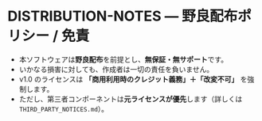 # DISTRIBUTION-NOTES — 野良配布ポリシー / 免責

- 本ソフトウェアは**野良配布**を前提とし、**無保証・無サポート**です。
- いかなる損害に対しても、作成者は一切の責任を負いません。
- v1.0 のライセンスは **「商用利用時のクレジット義務」＋「改変不可」** を強制します。
- ただし、第三者コンポーネントは**元ライセンスが優先**します（詳しくは `THIRD_PARTY_NOTICES.md`）。
